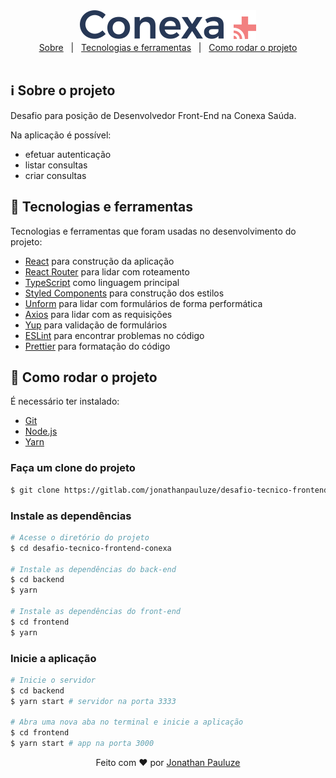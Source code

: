 <div align="center"> 
  <img src="frontend/src/assets/logo-conexa.svg" alt="Conexa Saúde" />
</div>

<div align="center">
  <a href="#information_source-Sobre-o-projeto">Sobre</a> &#xa0; | &#xa0;
  <a href="#rocket-tecnologias-e-ferramentas">Tecnologias e ferramentas</a> &#xa0; | &#xa0;
  <a href="#wrench-como-rodar-o-projeto">Como rodar o projeto</a>
</div>

<br>

## :information_source: Sobre o projeto ##
Desafio para posição de Desenvolvedor Front-End na Conexa Saúda.

Na aplicação é possível:
- efetuar autenticação
- listar consultas
- criar consultas

## :rocket: Tecnologias e ferramentas ##

Tecnologias e ferramentas que foram usadas no desenvolvimento do projeto:

- [React](https://pt-br.reactjs.org/) para construção da aplicação
- [React Router](https://reactrouter.com/) para lidar com roteamento
- [TypeScript](https://www.typescriptlang.org/) como linguagem principal
- [Styled Components](https://styled-components.com) para construção dos estilos
- [Unform](https://unform.dev) para lidar com formulários de forma performática
- [Axios](https://axios-http.com) para lidar com as requisições
- [Yup](https://github.com/jquense/yup) para validação de formulários
- [ESLint](https://eslint.org) para encontrar problemas no código
- [Prettier](https://prettier.io) para formatação do código

## :wrench: Como rodar o projeto ##

É necessário ter instalado:
- [Git](https://git-scm.com)
- [Node.js](https://nodejs.org/)
- [Yarn](https://yarnpkg.com/)

### Faça um clone do projeto

```bash
$ git clone https://gitlab.com/jonathanpauluze/desafio-tecnico-frontend-conexa.git
```

### Instale as dependências
```bash
# Acesse o diretório do projeto
$ cd desafio-tecnico-frontend-conexa

# Instale as dependências do back-end
$ cd backend
$ yarn

# Instale as dependências do front-end
$ cd frontend
$ yarn
```

### Inicie a aplicação
```bash
# Inicie o servidor
$ cd backend
$ yarn start # servidor na porta 3333

# Abra uma nova aba no terminal e inicie a aplicação
$ cd frontend
$ yarn start # app na porta 3000
```


<p align="center">Feito com ♥ por <a href="https://linkedin.com/in/jonathanpauluze" target="_blank">Jonathan Pauluze</a></p>
